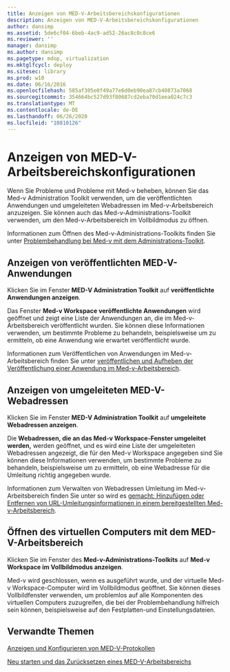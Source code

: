 ```yaml
---
title: Anzeigen von MED-V-Arbeitsbereichskonfigurationen
description: Anzeigen von MED-V-Arbeitsbereichskonfigurationen
author: dansimp
ms.assetid: 5de6cf04-6beb-4ac9-ad52-26ac8c0c8ce6
ms.reviewer: ''
manager: dansimp
ms.author: dansimp
ms.pagetype: mdop, virtualization
ms.mktglfcycl: deploy
ms.sitesec: library
ms.prod: w10
ms.date: 06/16/2016
ms.openlocfilehash: 585af305e0f49a77e6d0eb90ea87cb40873a7068
ms.sourcegitcommit: 354664bc527d93f80687cd2eba70d1eea024c7c3
ms.translationtype: MT
ms.contentlocale: de-DE
ms.lasthandoff: 06/26/2020
ms.locfileid: "10810126"
---
```

# Anzeigen von MED-V-Arbeitsbereichskonfigurationen


Wenn Sie Probleme und Probleme mit Med-v beheben, können Sie das Med-v Administration Toolkit verwenden, um die veröffentlichten Anwendungen und umgeleiteten Webadressen im Med-v-Arbeitsbereich anzuzeigen. Sie können auch das Med-v-Administrations-Toolkit verwenden, um den Med-v-Arbeitsbereich im Vollbildmodus zu öffnen.

Informationen zum Öffnen des Med-v-Administrations-Toolkits finden Sie unter [Problembehandlung bei Med-v mit dem Administrations-Toolkit](troubleshooting-med-v-by-using-the-administration-toolkit.md).

## Anzeigen von veröffentlichten MED-V-Anwendungen


Klicken Sie im Fenster **MED-V Administration Toolkit** auf **veröffentlichte Anwendungen anzeigen**.

Das Fenster **Med-v Workspace veröffentlichte Anwendungen** wird geöffnet und zeigt eine Liste der Anwendungen an, die im Med-v-Arbeitsbereich veröffentlicht wurden. Sie können diese Informationen verwenden, um bestimmte Probleme zu behandeln, beispielsweise um zu ermitteln, ob eine Anwendung wie erwartet veröffentlicht wurde.

Informationen zum Veröffentlichen von Anwendungen im Med-v-Arbeitsbereich finden Sie unter [veröffentlichen und Aufheben der Veröffentlichung einer Anwendung im Med-v-Arbeitsbereich](how-to-publish-and-unpublish-an-application-on-the-med-v-workspace.md).

## Anzeigen von umgeleiteten MED-V-Webadressen


Klicken Sie im Fenster **MED-V Administration Toolkit** auf **umgeleitete Webadressen anzeigen**.

Die **Webadressen, die an das Med-v Workspace-Fenster umgeleitet werden,** werden geöffnet, und es wird eine Liste der umgeleiteten Webadressen angezeigt, die für den Med-v Workspace angegeben sind Sie können diese Informationen verwenden, um bestimmte Probleme zu behandeln, beispielsweise um zu ermitteln, ob eine Webadresse für die Umleitung richtig angegeben wurde.

Informationen zum Verwalten von Webadressen Umleitung im Med-v-Arbeitsbereich finden Sie unter so wird es [gemacht: Hinzufügen oder Entfernen von URL-Umleitungsinformationen in einem bereitgestellten Med-v-Arbeitsbereich](how-to-add-or-remove-url-redirection-information-in-a-deployed-med-v-workspace.md).

## <a href="" id="bkmk-fullscreen"></a>Öffnen des virtuellen Computers mit dem MED-V-Arbeitsbereich


Klicken Sie im Fenster des **Med-v-Administrations-Toolkits** auf **Med-v Workspace im Vollbildmodus anzeigen**.

Med-v wird geschlossen, wenn es ausgeführt wurde, und der virtuelle Med-v Workspace-Computer wird im Vollbildmodus geöffnet. Sie können dieses Vollbildfenster verwenden, um problemlos auf alle Komponenten des virtuellen Computers zuzugreifen, die bei der Problembehandlung hilfreich sein können, beispielsweise auf den Festplatten-und Einstellungsdateien.

## Verwandte Themen


[Anzeigen und Konfigurieren von MED-V-Protokollen](viewing-and-configuring-med-v-logs.md)

[Neu starten und das Zurücksetzen eines MED-V-Arbeitsbereichs](restarting-and-resetting-a-med-v-workspace.md)

 

 





